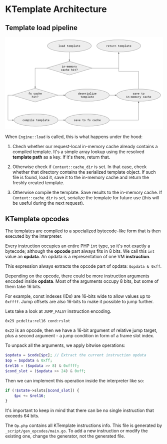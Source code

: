 # KTemplate Architecture

## Template load pipeline

![load_pipeline](assets/template_load_pipeline.png)

When `Engine::load` is called, this is what happens under the hood:

1. Chech whether our request-local in-memory cache already contains a compiled template. It's a simple array lookup using the resolved **template path** as a key. If it's there, return that.

2. Otherwise check if `Context::cache_dir` is set. In that case, check whether that directory contains the serialized template object. If such file is found, load it, save it to the in-memory cache and return the freshly created template.

3. Otherwise compile the template. Save results to the in-memory cache. If `Context::cache_dir` is set, serialize the template for future use (this will be useful during the next request).

## KTemplate opcodes

The templates are compiled to a specialized bytecode-like form that is then executed by the interpreter.

Every instruction occupies an entire PHP `int` type, so it's not exactly a bytecode; although the **opcode** part always fits in 8 bits. We call this `int` value an **opdata**. An opdata is a representation of one VM **instruction**.

This expression always extracts the opcode part of opdata: `$opdata & 0xff`.

Depending on the opcode, there could be more instruction arguments encoded inside **opdata**. Most of the arguments occupy 8 bits, but some of them take 16 bits.

For example, const indexes (IDs) are 16-bits wide to allow values up to `0xffff`. Jump offsets are also 16-bits to make it possible to jump further.

Lets take a look at `JUMP_FALSY` instruction encoding.

```
0x29 pcdelta:rel16 cond:rslot
```

`0x22` is an opcode, then we have a 16-bit argument of relative jump target, plus a second argument - a jump condition in form of a frame slot index.

To unpack all the arguments, we apply bitwise operations:

```php
$opdata = $code[$pc]; // Extract the current instruction opdata
$op = $opdata & 0xff;
$rel16 = ($opdata >> 8) & 0xffff;
$cond_slot = ($opdata >> 24) & 0xff;
```

Then we can implement this operation inside the interpreter like so:

```php
if (!$state->slots[$cond_slot]) {
    $pc += $rel16;
}
```

It's important to keep in mind that there can be no single instruction that exceeds 64 bits.

The `Op.php` contains all KTemplate instructions info. This file is generated by `_script/gen_opcodes/main.go`. To add a new instruction or modify the existing one, change the generator, not the generated file.
